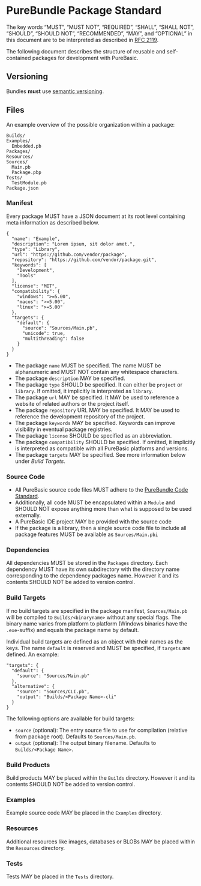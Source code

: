 # PureBundle Package Standard

The key words “MUST”, “MUST NOT”, “REQUIRED”, “SHALL”, “SHALL NOT”, “SHOULD”, “SHOULD NOT”, “RECOMMENDED”, “MAY”, and “OPTIONAL” in this document are to be interpreted as described in [RFC 2119](https://tools.ietf.org/html/rfc2119).

The following document describes the structure of reusable and self-contained packages for development with PureBasic.

## Versioning

Bundles **must** use [semantic versioning](http://semver.org).

## Files

An example overview of the possible organization within a package:

    Builds/
    Examples/
      Embedded.pb
    Packages/
    Resources/
    Sources/
      Main.pb
      Package.pbp
    Tests/
      TestModule.pb
    Package.json


### Manifest

Every package MUST have a JSON document at its root level containing meta information as described below.

    {
      "name": "Example",
      "description": "Lorem ipsum, sit dolor amet.",
      "type": "Library",
      "url": "https://github.com/vendor/package",
      "repository": "https://github.com/vendor/package.git",
      "keywords": [
        "Development",
        "Tools"
      ],
      "license": "MIT",
      "compatibility": {
        "windows": ">=5.00",
        "macos": ">=5.00",
        "linux": ">=5.00"
      },
      "targets": {
        "default": {
          "source": "Sources/Main.pb",
          "unicode": true,
          "multithreading": false
        }
      }
    }

* The package `name` MUST be specified. The name MUST be alphanumeric and MUST NOT contain any whitespace characters.
* The package `description` MAY be specified.
* The package `type` SHOULD be specified. It can either be `project` or `library`. If omitted, it implicitly is interpreted as `library`.
* The package `url` MAY be specified. It MAY be used to reference a website of related authors or the project itself.
* The package `repository` URL MAY be specified. It MAY be used to reference the development repository of the project.
* The package `keywords` MAY be specified. Keywords can improve visibility in eventual package registries.
* The package `license` SHOULD be specified as an abbreviation.
* The package `compatibility` SHOULD be specified. If omitted, it implicitly is interpreted as compatible with all PureBasic platforms and versions.
* The package `targets` MAY be specified. See more information below under _Build Targets_.

### Source Code

* All PureBasic source code files MUST adhere to the [PureBundle Code Standard](https://github.com/peterthomashorn/purebundle-code-standard).
* Additionally, all code MUST be encapsulated within a `Module` and SHOULD NOT expose anything more than what is supposed to be used externally.
* A PureBasic IDE project MAY be provided with the source code
* If the package is a library, then a single source code file to include all package features MUST be available as `Sources/Main.pbi`

### Dependencies

All dependencies MUST be stored in the `Packages` directory. Each dependency MUST have its own subdirectory with the directory name corresponding to the dependency packages name. However it and its contents SHOULD NOT be added to version control.

### Build Targets

If no build targets are specified in the package manifest, `Sources/Main.pb` will be compiled to `Builds/<binaryname>` without any special flags. The binary name varies from platform to platform (Windows binaries have the `.exe`-suffix) and equals the package name by default.

Individual build targets are defined as an object with their names as the keys. The name `default` is reserved and MUST be specified, if `targets` are defined. An example:

    "targets": {
      "default": {
        "source": "Sources/Main.pb"
      },
      "alternative": {
        "source": "Sources/CLI.pb",
        "output": "Builds/<Package Name>-cli"
      }
    }

The following options are available for build targets:

+ `source` (optional): The entry source file to use for compilation (relative from package root). Defaults to `Sources/Main.pb`.
+ `output` (optional): The output binary filename. Defaults to `Builds/<Package Name>`.

### Build Products

Build products MAY be placed within the `Builds` directory. However it and its contents SHOULD NOT be added to version control.

### Examples

Example source code MAY be placed in the `Examples` directory.

### Resources

Additional resources like images, databases or BLOBs MAY be placed within the `Resources` directory.

### Tests

Tests MAY be placed in the `Tests` directory.
